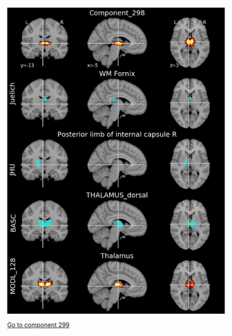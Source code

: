 


![298](preliminary/298.jpg "Component 298")

[Go to component 299](https://parietal-inria.github.io/MODL_atlas/512/299 "Component 299")